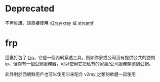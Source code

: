 # Deprecated

不再維護，請直接使用
[v2ray](https://github.com/v2fly)/[xray](https://github.com/xtls/xray-core) 或
[streamf](https://github.com/powerpuffpenguin/streamf)

# frp

這裏打包了
[frp](https://github.com/fatedier/frp)，它是一個內網穿透工具，例如你家或公司沒有提供公共的訪問
ip，但你有一個公網服務器，可以使用它把私有的家裏/公司服務穿透到公網。

此外對於西朝鮮用戶也可以使用它來配合 v2ray 之類的軟體一起使用
